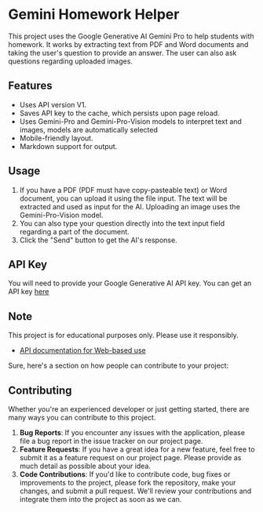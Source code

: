 # Gemini Homework Helper
This project uses the Google Generative AI Gemini Pro to help students with homework. It works by extracting text from PDF and Word documents and taking the user's question to provide an answer. The user can also ask questions regarding uploaded images.

## Features
- Uses API version V1.
- Saves API key to the cache, which persists upon page reload.
- Uses Gemini-Pro and Gemini-Pro-Vision models to interpret text and images, models are automatically selected
- Mobile-friendly layout.
- Markdown support for output.

## Usage
1. If you have a PDF (PDF must have copy-pasteable text) or Word document, you can upload it using the file input. The text will be extracted and used as input for the AI. Uploading an image uses the Gemini-Pro-Vision model.
2. You can also type your question directly into the text input field regarding a part of the document.
4. Click the "Send" button to get the AI's response.

## API Key
You will need to provide your Google Generative AI API key. You can get an API key [here](https://aistudio.google.com/)

## Note
This project is for educational purposes only. Please use it responsibly.
- [API documentation for Web-based use](https://ai.google.dev/tutorials/get_started_web)

Sure, here's a section on how people can contribute to your project:

## Contributing
Whether you're an experienced developer or just getting started, there are many ways you can contribute to this project.
1. **Bug Reports**: If you encounter any issues with the application, please file a bug report in the issue tracker on our project page.
2. **Feature Requests**: If you have a great idea for a new feature, feel free to submit it as a feature request on our project page. Please provide as much detail as possible about your idea.
3. **Code Contributions**: If you'd like to contribute code, bug fixes or improvements to the project, please fork the repository, make your changes, and submit a pull request. We'll review your contributions and integrate them into the project as soon as we can.
